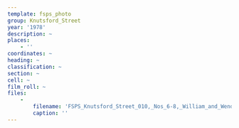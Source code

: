 ```yaml
---
template: fsps_photo
group: Knutsford_Street
year: '1978'
description: ~
places:
    - ''
coordinates: ~
heading: ~
classification: ~
section: ~
cell: ~
film_roll: ~
files:
    -
        filename: 'FSPS_Knutsford_Street_010,_Nos_6-8,_William_and_Wendy_Castleden,_8-5-E,_1978.png'
        caption: ''
---
```

